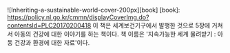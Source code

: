 ![Inheriting-a-sustainable-world-cover-200px][book]
[book]: 
https://policy.nl.go.kr/cmmn/displayCoverImg.do?contentsId=PLC20170200418
이 책은 세계보건기구에서 발행한 것으로 5장에 거쳐서 아동의 건강에 대한 이야기를 하는 책이다. 책 이름은 '지속가능한 세계 물려받기 : 아동 건강과 환경에 대한 자료'이다.
